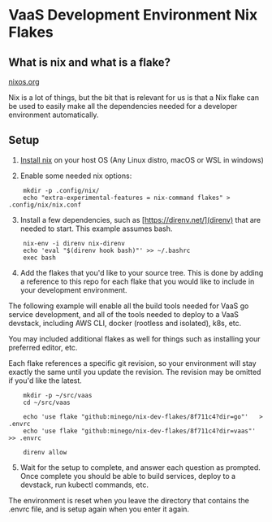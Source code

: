 # VaaS Development Environment Nix Flakes

## What is nix and what is a flake?

[nixos.org](https://nixos.org/)

Nix is a lot of things, but the bit that is relevant for us is that a Nix flake
can be used to easily make all the dependencies needed for a developer
environment automatically.

## Setup

1. [Install nix](https://nixos.org/download) on your host OS (Any Linux distro, macOS or WSL in windows)

2. Enable some needed nix options:
```
	mkdir -p .config/nix/
	echo "extra-experimental-features = nix-command flakes" > .config/nix/nix.conf 
```

3. Install a few dependencies, such as [https://direnv.net/](direnv) that are
needed to start. This example assumes bash.
```
	nix-env -i direnv nix-direnv
	echo 'eval "$(direnv hook bash)"' >> ~/.bashrc
	exec bash
```

4. Add the flakes that you'd like to your source tree. This is done by adding
a reference to this repo for each flake that you would like to include in your
development environment.

The following example will enable all the build tools needed for VaaS go
service development, and all of the tools needed to deploy to a VaaS devstack,
including AWS CLI, docker (rootless and isolated), k8s, etc.

You may included additional flakes as well for things such as installing your
preferred editor, etc.

Each flake references a specific git revision, so your environment will stay
exactly the same until you update the revision. The revision may be omitted if
you'd like the latest.

```
	mkdir -p ~/src/vaas
	cd ~/src/vaas

	echo 'use flake "github:minego/nix-dev-flakes/8f711c4?dir=go"'   >  .envrc
	echo 'use flake "github:minego/nix-dev-flakes/8f711c4?dir=vaas"' >> .envrc

	direnv allow
```

5. Wait for the setup to complete, and answer each question as prompted. Once
complete you should be able to build services, deploy to a devstack, run
kubectl commands, etc.

The environment is reset when you leave the directory that contains the .envrc
file, and is setup again when you enter it again.


